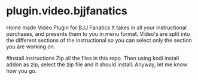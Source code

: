 # plugin.video.bjjfanatics

Home made Video Plugin for BJJ Fanatics
It takes in all your instructional purchases, and presents them to you in menu format.
Video's are split into the different sections of the instructional so you can select only the section you are working on.


#Install Instructions
Zip all the files in this repo. Then using kodi install addon as zip, select the zip file and it should install.
Anyway, let me know how you go.

